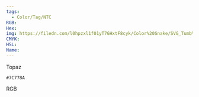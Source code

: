 ```yaml
---
tags:
  - Color/Tag/NTC
RGB:
Hex:
img: https://filedn.com/l0hpzxl1f01yT7GHxtF8cyk/Color%20Snake/SVG_Tumb%20Mass%20No%20Name/7C778A.svg
CMYK:
HSL:
Name:
---
```

Topaz
```palette
#7C778A
```
RGB
